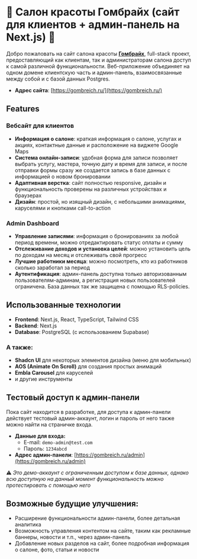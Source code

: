 # 🌸 Салон красоты Гомбрайх (сайт для клиентов + админ-панель на Next.js) 🌸

Добро пожаловать на сайт салона красоты [**Гомбрайх**](https://gombreich.ru/), full-stack проект, предоставляющий как клиентам, так и администраторам салона доступ к самой различной функциональности. Веб-приложение объединяет на одном домене клиентскую часть и админ-панель, взаимосвязанные между собой и с базой данных Postgres.

- **Адрес сайта**: [https://gombreich.ru/](https://gombreich.ru/)

## Features

### Вебсайт для клиентов

- **Информация о салоне**: краткая информация о салоне, услугах и акциях, контактные данные и расположение на виджете Google Maps
- **Система онлайн-записи**: удобная форма для записи позволяет выбрать услугу, мастера, точную дату и время для записи, и после отправки формы сразу же создается запись в базе данных с информацией о новом бронировании
- **Адаптивная верстка**: сайт полностью responsive, дизайн и функциональность проверены на различных устройствах и браузерах
- **Дизайн**: простой, но изящный дизайн, с небольшими анимациями, каруселями и кнопками call-to-action

### Admin Dashboard

- **Управление записями**: информация о бронированиях за любой период времени, можно отредактировать статус оплаты и сумму
- **Отслеживание доходов и установка целей**: можно установить цель по доходам на месяц и отслеживать свой прогресс
- **Лучшие работники месяца**: можно посмотреть, кто из работников сколько заработал за период
- **Аутентификация**: админ-панель доступна только авторизованным пользователям-админам, а регистрация новых пользователей ограничена. База данных так же защищена с помощью RLS-policies.

## Использованные технологии

- **Frontend**: Next.js, React, TypeScript, Tailwind CSS
- **Backend**: Next.js
- **Database**: PostgreSQL (с использованием Supabase)

### А также:

- **Shadcn UI** для некоторых элементов дизайна (меню для мобильных)
- **AOS (Animate On Scroll)** для создания простых анимаций
- **Embla Carousel** для каруселей
- и другие инструменты

## Тестовый доступ к админ-панели

Пока сайт находится в разработке, для доступа к админ-панели действует тестовый админ-аккаунт, логин и пароль от него также можно найти на страничке входа.

- **Данные для входа:**
  - E-mail: `demo-admin@test.com`
  - Пароль: `1234abcd`
- **Адрес админ-панели**: [https://gombreich.ru/admin](https://gombreich.ru/admin)

⚠️ _Это демо-аккаунт с ограниченным доступом к базе данных, однако всю доступную на данный момент функциональность можно протестировать с помощью него_

## Возможные будущие улучшения:

- Расширение функциональности админ-панели, более детальная аналитика
- Возможность управления контентом на сайте, таким как рекламные баннеры, новости и т.п., через админ-панель
- Добавление новых разделов на сайт, более подробная информация о салоне, фото, статьи и новости
